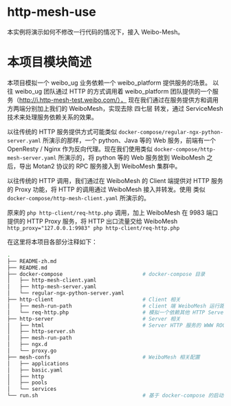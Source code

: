 # http-mesh-use

本实例将演示如何不修改一行代码的情况下，接入 Weibo-Mesh。

# 本项目模块简述

本项目模拟一个 weibo_ug 业务依赖一个 weibo_platform 提供服务的场景。
以往 weibo_ug 团队通过 HTTP 的方式调用着 weibo_platform 团队提供的一个服务（http://i.http-mesh-test.weibo.com/），
现在我们通过在服务提供方和调用方两端分别加上我们的 WeiboMesh，实现去除 四七层 转发，通过 ServiceMesh 技术来处理服务依赖关系的效果。

以往传统的 HTTP 服务提供方式可能类似 `docker-compose/regular-ngx-python-server.yaml` 所演示的那样，一个 python、Java 等的
Web 服务，前端有一个 OpenResty / Nginx 作为反向代理。现在我们使用类似 `docker-compose/http-mesh-server.yaml` 所演示的，将 python
等的 Web 服务放到 WeiboMesh 之后，导出 Motan2 协议的 RPC 服务接入到 WeiboMesh 集群中。

以往传统的 HTTP 调用，我们通过在 WeiboMesh 的 Client 端提供对 HTTP 服务的 Proxy 功能，将 HTTP 的调用通过 WeiboMesh 接入并转发。使用
类似 `docker-compose/http-mesh-client.yaml` 所演示的。

原来的 `php http-client/req-http.php` 调用，加上 WeiboMesh 在 9983 端口提供的 HTTP Proxy 服务，将 HTTP 出口流量交给 
WeiboMesh `http_proxy="127.0.0.1:9983" php http-client/req-http.php`

在这里将本项目各部分注释如下：

```bash
.
├── README-zh.md
├── README.md
├── docker-compose                          # docker-compose 目录
│   ├── http-mesh-client.yaml
│   ├── http-mesh-server.yaml
│   └── regular-ngx-python-server.yaml
├── http-client                             # Client 相关
│   ├── mesh-run-path                       # client 端 WeiboMesh 运行路径，主要存放 WeiboMesh 运行时日志等
│   └── req-http.php                        # 模拟一个依赖其他 HTTP Server（比如 http://i.http-mesh-test.weibo.com/） 的 PHP 业务方
├── http-server                             # Server 相关
│   ├── html                                # Server HTTP 服务的 WWW ROOT
│   ├── http-server.sh
│   ├── mesh-run-path
│   ├── ngx.d
│   └── proxy.go
├── mesh-confs                              # WeiboMesh 相关配置
│   ├── applications
│   ├── basic.yaml
│   ├── http
│   ├── pools
│   └── services
└── run.sh                                  # 基于 docker-compose 的启动脚本
```